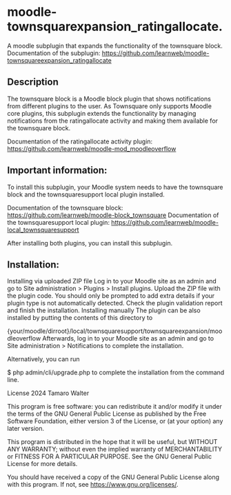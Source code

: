 # moodle-townsquarexpansion_ratingallocate.


A moodle subplugin that expands the functionality of the townsquare block. Documentation of the subplugin: https://github.com/learnweb/moodle-townsquareexpansion_ratingallocate

## Description

The townsquare block is a Moodle block plugin that shows notifications from different plugins to the user. As Townsquare only
supports Moodle core plugins, this subplugin extends the functionality by managing notifications from the ratingallocate activity
and making them available for the townsquare block.

Documentation of the ratingallocate activity plugin: https://github.com/learnweb/moodle-mod_moodleoverflow

## Important information:
To install this subplugin, your Moodle system needs to have the townsquare block and the townsquaresupport local plugin
installed.

Documentation of the townsquare block: https://github.com/learnweb/moodle-block_townsquare
Documentation of the townsquaresupport local plugin: https://github.com/learnweb/moodle-local_townsquaresupport

After installing both plugins, you can install this subplugin.

## Installation:
Installing via uploaded ZIP file
Log in to your Moodle site as an admin and go to Site administration > Plugins > Install plugins.
Upload the ZIP file with the plugin code. You should only be prompted to add extra details if your plugin type is not automatically detected.
Check the plugin validation report and finish the installation.
Installing manually
The plugin can be also installed by putting the contents of this directory to

{your/moodle/dirroot}/local/townsquaresupport/townsquareexpansion/moodleoverflow
Afterwards, log in to your Moodle site as an admin and go to Site administration > Notifications to complete the installation.

Alternatively, you can run

$ php admin/cli/upgrade.php
to complete the installation from the command line.

License
2024 Tamaro Walter

This program is free software: you can redistribute it and/or modify it under the terms of the GNU General Public License as published by the Free Software Foundation, either version 3 of the License, or (at your option) any later version.

This program is distributed in the hope that it will be useful, but WITHOUT ANY WARRANTY; without even the implied warranty of MERCHANTABILITY or FITNESS FOR A PARTICULAR PURPOSE. See the GNU General Public License for more details.

You should have received a copy of the GNU General Public License along with this program. If not, see https://www.gnu.org/licenses/.